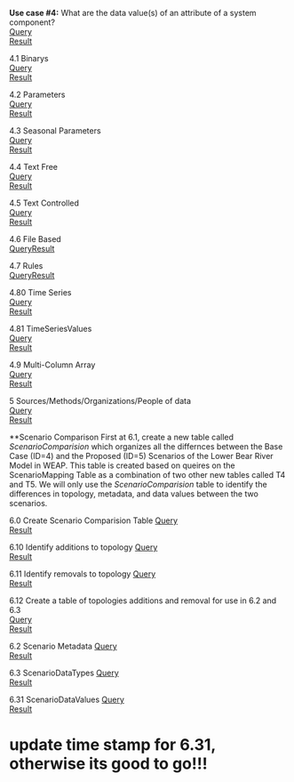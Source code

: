 **Use case #4:** What are the data value(s) of an attribute of a system component?   
[Query](https://github.com/amabdallah/WaM-DaM/blob/master/02UseCases/Queries/04ComparSurfaceArea_Parameter.sql)     
[Result](https://github.com/amabdallah/WaM-DaM/blob/master/02UseCases/Results/UseCase4.csv)  


4.1 Binarys  
[Query](https://github.com/amabdallah/WaM-DaM/blob/master/02UseCases/Queries/4.1Binarys.sql)   
[Result](https://github.com/amabdallah/WaM-DaM/blob/master/02UseCases/Results/UseCase4.1.csv)  

4.2 Parameters   
[Query](https://github.com/amabdallah/WaM-DaM/blob/master/02UseCases/Queries/4.2Parameters.sql)    
[Result]() 

4.3 Seasonal Parameters   
[Query](https://github.com/amabdallah/WaM-DaM/blob/master/02UseCases/Queries/4.3SeasonalParameter.sql)   
[Result]()  

4.4 Text Free    
[Query](https://github.com/amabdallah/WaM-DaM/blob/master/02UseCases/Queries/4.4TextFree.sql)   
[Result]()  

4.5 Text Controlled    
[Query](https://github.com/amabdallah/WaM-DaM/blob/master/02UseCases/Queries/4.5TextControlled.sql)   
[Result]()    

4.6 File Based    
[Query](https://github.com/amabdallah/WaM-DaM/blob/master/02UseCases/Queries/4.6FileBased.sql)[Result]()  

4.7 Rules    
[Query](https://github.com/amabdallah/WaM-DaM/blob/master/02UseCases/Queries/4.7Rules.sql)[Result]()    

4.80 Time Series      
[Query](https://github.com/amabdallah/WaM-DaM/blob/master/02UseCases/Queries/4.80TimeSeries.sql)  
[Result]()  

4.81 TimeSeriesValues   
[Query](https://github.com/amabdallah/WaM-DaM/blob/master/02UseCases/Queries/4.81TimeSeriesValues.sql)   
[Result]()  

4.9 Multi-Column Array     
[Query](https://github.com/amabdallah/WaM-DaM/blob/master/02UseCases/Queries/4.90MultiColumns.sql)  
[Result]()  


5 Sources/Methods/Organizations/People of data   
[Query](https://github.com/amabdallah/WaM-DaM/blob/master/02UseCases/Queries/05SourcesMethodsOrganizationsPeople.sql)     
[Result]()   

**Scenario Comparison
First at 6.1, create a new table called *ScenarioComparision* which organizes all the differnces between the Base Case (ID=4) and the Proposed (ID=5) Scenarios of the Lower Bear River Model in WEAP. This table is created based on queires on the ScenarioMapping Table as a combination of two other new tables called T4 and T5. We will only use the *ScenarioComparision* table to identify the differences in topology, metadata, and data values between the two scenarios. 

6.0 Create Scenario Comparision Table
[Query](https://github.com/amabdallah/WaM-DaM/blob/master/02UseCases/Queries/06.0ScenarioComparisionCreatTable.sql)     
[Result](https://github.com/amabdallah/WaM-DaM/blob/master/02UseCases/Results/UseCase6.0.csv)  

6.10 Identify additions to topology 
[Query](https://github.com/amabdallah/WaM-DaM/blob/master/02UseCases/Queries/06.10TopologicalDifferenceAdditions.sql)     
[Result](https://github.com/amabdallah/WaM-DaM/blob/master/02UseCases/Results/UseCase6.10.csv)  

6.11 Identify removals to topology 
[Query](https://github.com/amabdallah/WaM-DaM/blob/master/02UseCases/Queries/06.11TopologicalDifferenceRemovals.sql)     
[Result](https://github.com/amabdallah/WaM-DaM/blob/master/02UseCases/Results/UseCase6.11.csv)  

6.12 Create a table of topologies additions and removal for use in 6.2 and 6.3  
[Query](https://github.com/amabdallah/WaM-DaM/blob/master/02UseCases/Queries/06.12TopologicalDifferenceCreateTable.sql)     
[Result](https://github.com/amabdallah/WaM-DaM/blob/master/02UseCases/Results/UseCase6.12.csv)  

6.2 Scenario Metadata
[Query](https://github.com/amabdallah/WaM-DaM/blob/master/02UseCases/Queries/06.20ScenarioMetadata.sql)     
[Result](https://github.com/amabdallah/WaM-DaM/blob/master/02UseCases/Results/UseCase6.20.csv)

6.3 ScenarioDataTypes
[Query](https://github.com/amabdallah/WaM-DaM/blob/master/02UseCases/Queries/06.30ScenarioDataTypes.sql)     
[Result](https://github.com/amabdallah/WaM-DaM/blob/master/02UseCases/Results/UseCase6.30.csv)

6.31 ScenarioDataValues
[Query](https://github.com/amabdallah/WaM-DaM/blob/master/02UseCases/Queries/06.31ScenarioDataValues.sql)     
[Result]()
# update time stamp for 6.31, otherwise its good to go!!! 



